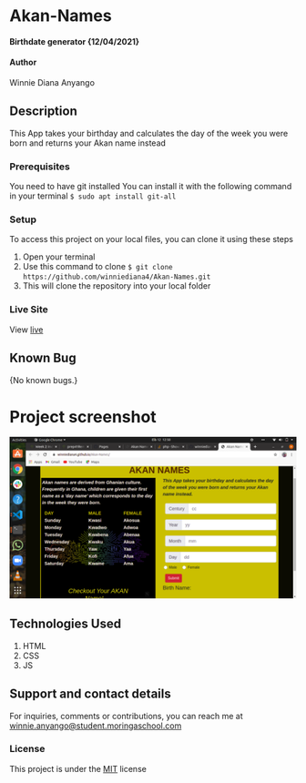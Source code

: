 # Akan-Names
#### Birthdate generator {12/04/2021}
#### Author
Winnie Diana Anyango
## Description
This App takes your birthday and calculates the day of the week you were born and returns your Akan name instead
### Prerequisites
You need to have git installed
You can install it with the following command in your terminal
`$ sudo apt install git-all`
### Setup
To access this project on your local files, you can clone it using these steps
1. Open your terminal
1. Use this command to clone `$ git clone https://github.com/winniediana4/Akan-Names.git`
1. This will clone the repository into your local folder
### Live Site
View [live](https://winniediana4.github.io/Akan-Names/) 
## Known Bug
{No known bugs.}
# Project screenshot
![alt Akan-Names](Akan-names.png)
## Technologies Used
1. HTML
1. CSS
1. JS
## Support and contact details
For inquiries, comments or contributions, you can reach me at winnie.anyango@student.moringaschool.com
### License
This project is under the [MIT](LICENSE) license
